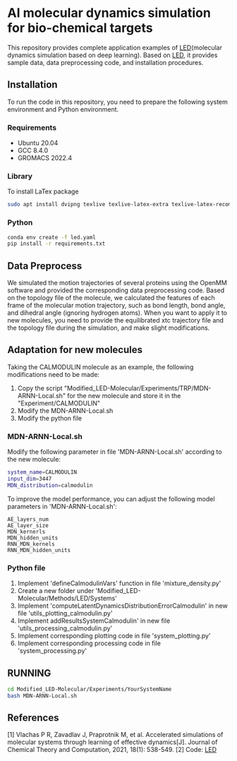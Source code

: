 # AI molecular dynamics simulation for bio-chemical targets

This repository provides complete application examples of [LED](https://github.com/cselab/LED-Molecular.git)(molecular dynamics simulation based on deep learning). Based on [LED](https://github.com/cselab/LED-Molecular.git), it provides sample data, data preprocessing code, and installation procedures.
## Installation
To run the code in this repository, you need to prepare the following system environment and Python environment.
### Requirements

<ul>
<li>Ubuntu 20.04</li>
<li>GCC 8.4.0</li>
<li>GROMACS 2022.4 </li>
</ul>

### Library

To install LaTex package

```sh
sudo apt install dvipng texlive texlive-latex-extra texlive-latex-recommended cm-super zliblg-devel
```

### Python

```sh
conda env create -f led.yaml
pip install -r requirements.txt
```

## Data Preprocess
We simulated the motion trajectories of several proteins using the OpenMM software and provided the corresponding data preprocessing code. Based on the topology file of the molecule, we calculated the features of each frame of the molecular motion trajectory, such as bond length, bond angle, and dihedral angle (ignoring hydrogen atoms). When you want to apply it to new molecules, you need to provide the equilibrated xtc trajectory file and the topology file during the simulation, and make slight modifications.


## Adaptation for new molecules
Taking the CALMODULIN molecule as an example, the following modifications need to be made:
<ol>
<li>Copy the script "Modified_LED-Molecular/Experiments/TRP/MDN-ARNN-Local.sh" for the new molecule and store it in the "Experiment/CALMODULIN"</li>
<li>Modify the MDN-ARNN-Local.sh</li> 
<li>Modify the python file</li>
</ol> 

### MDN-ARNN-Local.sh
Modify the following parameter in file 'MDN-ARNN-Local.sh' according to the new molecule:
```sh
system_name=CALMODULIN
input_dim=3447
MDN_distribution=calmodulin
```
To improve the model performance, you can adjust the following model parameters in 'MDN-ARNN-Local.sh':
```
AE_layers_num
AE_layer_size
MDN_kernerls
MDN_hidden_units
RNN_MDN_kernels
RNN_MDN_hidden_units
```

### Python file
<ol>
<li>Implement 'defineCalmodulinVars' function in file 'mixture_density.py'</li>
<li>Create a new folder under 'Modified_LED-Molecular/Methods/LED/Systems'
<li>Implement 'computeLatentDynamicsDistributionErrorCalmodulin' in new file 'utils_plotting_calmodulin.py' </li>
<li>Implement addResultsSystemCalmodulin' in new file 'utils_processing_calmodulin.py' </li>
<li>Implement corresponding plotting code in file 'system_plotting.py'</li>
<li>Implement corresponding processing code in file 'system_processing.py'</li>
</ol>

## RUNNING
```sh
cd Modified_LED-Molecular/Experiments/YourSystemName
bash MDN-ARNN-Local.sh
```
## References
[1] Vlachas P R, Zavadlav J, Praprotnik M, et al. Accelerated simulations of molecular systems through learning of effective dynamics[J]. Journal of Chemical Theory and Computation, 2021, 18(1): 538-549.
[2] Code: [LED](https://github.com/cselab/LED-Molecular.git)